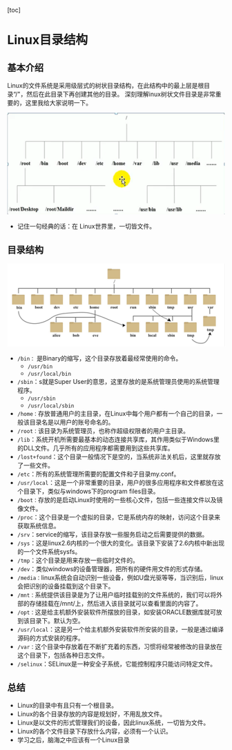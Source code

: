 [toc]

# Linux目录结构

## 基本介绍

Linux的文件系统是采用级层式的树状目录结构，在此结构中的最上层是根目录“/"，然后在此目录下再创建其他的目录。
深刻理解inux树状文件目录是非常重要的，这里我给大家说明一下。

![image-20210504142613119](asserts/image-20210504142613119.png)

- 记住一句经典的话：在 Linux世界里，一切皆文件。

## 目录结构

![image-20210505103602709](asserts/image-20210505103602709.png)

- `/bin：` 是Binary的缩写，这个目录存放着最经常使用的命令。
  - `/usr/bin`
  - `/usr/local/bin`
- `/sbin`：s就是Super User的意思，这里存放的是系统管理员使用的系统管理程序。
  - `/usr/sbin`
  - `/usr/local/sbin`
- `/home：`存放普通用户的主目录，在Linux中每个用户都有一个自己的目录，一般该目录名是以用户的账号命名的。
- `/root：`该目录为系统管理员，也称作超级权限者的用户主目录。
- `/lib`：系统开机所需要最基本的动态连接共享库，其作用类似于Windows里的DLL文件。几乎所有的应用程序都需要用到这些共享库。
- `/lost+found`：这个目录一般情况下是空的，当系统非法关机后，这里就存放了一些文件。
- `/etc`：所有的系统管理所需要的配置文件和子目录my.conf。
- `/usr/local`：这是一个非常重要的目录，用户的很多应用程序和文件都放在这个目录下，类似与windows下的program files目录。
- `/boot：`存放的是启动Linux时使用的一些核心文件，包括一些连接文件以及镜像文件。
- `/proc`：这个目录是一个虚拟的目录，它是系统内存的映射，访问这个目录来获取系统信息。
- `/srv`：service的缩写，该目录存放一些服务启动之后需要提供的数据。
- `/sys`：这是linux2.6内核的一个很大的变化。该目录下安装了2.6内核中新出现的一个文件系统sysfs。
- `/tmp`：这个目录是用来存放一些临时文件的。
- `/dev`：类似windows的设备管理器，把所有的硬件用文件的形式存储。
- `/media：`linux系统会自动识别一些设备，例如U盘光驱等等，当识别后，linux会把识别的设备挂载到这个目录下。
- `/mnt：`系统提供该目录是为了让用户临时挂载别的文件系统的，我们可以将外部的存储挂载在/mnt/上，然后进入该目录就可以查看里面的内容了。
- `/opt：`这是给主机额外安装软件所摆放的目录，如安装ORACLE数据库就可放到该目录下。默认为空。
- `/usr/local`：这是另一个给主机额外安装软件所安装的目录，一般是通过编译源码的方式安装的程序。
- `/var：`这个目录中存放着在不断扩充着的东西，习惯将经常被修改的目录放在这个目录下，包括各种日志文件。
- `/selinux`：SELinux是一种安全子系统，它能控制程序只能访问特定文件。

## 总结

- Linux的目录中有且只有一个根目录。
- Linux的各个目录存放的内容是规划好，不用乱放文件。
- Linux是以文件的形式管理我们的设备，因此linux系统，一切皆为文件。
- Linux的各个文件目录下存放什么内容，必须有一个认识。
- 学习之后，脑海之中应该有一个Linux目录